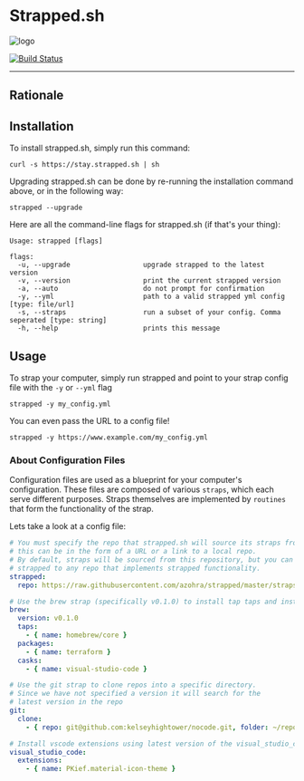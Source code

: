 # Strapped.sh

![logo](https://raw.githubusercontent.com/azohra/strapped/master/_static/img/logo-black.png)

[![Build Status](https://travis-ci.org/azohra/strapped.svg?branch=master)](https://travis-ci.org/azohra/strapped)

---

## Rationale


## Installation

To install strapped.sh, simply run this command:

```console
curl -s https://stay.strapped.sh | sh
```

Upgrading strapped.sh can be done by re-running the installation command above, or in the following way:

```console
strapped --upgrade
```

Here are all the command-line flags for strapped.sh (if that's your thing):

```console
Usage: strapped [flags]

flags:
  -u, --upgrade                  upgrade strapped to the latest version
  -v, --version                  print the current strapped version
  -a, --auto                     do not prompt for confirmation
  -y, --yml                      path to a valid strapped yml config [type: file/url]
  -s, --straps                   run a subset of your config. Comma seperated [type: string]
  -h, --help                     prints this message
```

## Usage

To strap your computer, simply run strapped and point to your strap config file with the `-y` or `--yml` flag

```console
strapped -y my_config.yml
```

You can even pass the URL to a config file!

```console
strapped -y https://www.example.com/my_config.yml
```

### About Configuration Files

Configuration files are used as a blueprint for your computer's configuration. These files are composed of various `straps`,
which each serve different purposes. Straps themselves are implemented by `routines` that form the functionality of the strap.

Lets take a look at a config file:

```yml
# You must specify the repo that strapped.sh will source its straps from
# this can be in the form of a URL or a link to a local repo.
# By default, straps will be sourced from this repository, but you can link
# strapped to any repo that implements strapped functionality.
strapped:
  repo: https://raw.githubusercontent.com/azohra/strapped/master/straps

# Use the brew strap (specifically v0.1.0) to install tap taps and install packages
brew:
  version: v0.1.0
  taps:
    - { name: homebrew/core }
  packages:
    - { name: terraform }
  casks:
    - { name: visual-studio-code }

# Use the git strap to clone repos into a specific directory.
# Since we have not specified a version it will search for the 
# latest version in the repo
git:
  clone:
    - { repo: git@github.com:kelseyhightower/nocode.git, folder: ~/repos }

# Install vscode extensions using latest version of the visual_studio_code strap
visual_studio_code:
  extensions:
    - { name: PKief.material-icon-theme }
```
